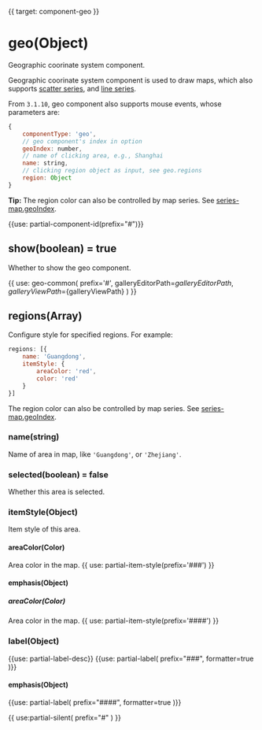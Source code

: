 {{ target: component-geo }}

# geo(Object)

Geographic coorinate system component.

Geographic coorinate system component is used to draw maps, which also supports [scatter series](~series-scatter), and [line series](~series-lines).
<!--
**Example of using scatter series in geographic coordinate:**
~[600x400](${galleryViewPath}scatter-map&edit=1&reset=1)
 -->

From `3.1.10`, geo component also supports mouse events, whose parameters are:

```js
{
    componentType: 'geo',
    // geo component's index in option
    geoIndex: number,
    // name of clicking area, e.g., Shanghai
    name: string,
    // clicking region object as input, see geo.regions
    region: Object
}
```

**Tip:**
The region color can also be controlled by map series. See [series-map.geoIndex](~series-map.geoIndex).

{{use: partial-component-id(prefix="#")}}

## show(boolean) = true

Whether to show the geo component.

{{ use: geo-common(
    prefix='#',
    galleryEditorPath=${galleryEditorPath},
    galleryViewPath=${galleryViewPath}
) }}

## regions(Array)
Configure style for specified regions.
For example:
```js
regions: [{
    name: 'Guangdong',
    itemStyle: {
        areaColor: 'red',
        color: 'red'
    }
}]
```

The region color can also be controlled by map series. See [series-map.geoIndex](~series-map.geoIndex).


### name(string)
Name of area in map, like `'Guangdong'`, or `'Zhejiang'`.

### selected(boolean) = false
Whether this area is selected.

### itemStyle(Object)
Item style of this area.
#### areaColor(Color)
Area color in the map.
{{ use: partial-item-style(prefix='###') }}
#### emphasis(Object)
##### areaColor(Color)
Area color in the map.
{{ use: partial-item-style(prefix='####') }}


### label(Object)
{{use: partial-label-desc}}
{{use: partial-label(
    prefix="###",
    formatter=true
)}}
#### emphasis(Object)
{{use: partial-label(
    prefix="####",
    formatter=true
)}}



{{ use:partial-silent(
    prefix="#"
) }}
